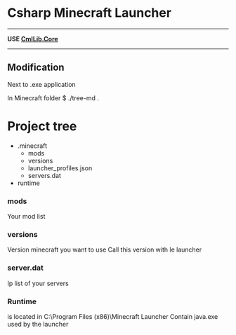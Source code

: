 ﻿# Csharp Minecraft Launcher

----------------------------------------------------

**USE [CmlLib.Core](https://github.com/AlphaBs/CmlLib.Core)**  

----------------------------------------------------

## Modification

Next to .exe application

In Minecraft folder
$ ./tree-md .
# Project tree
 * .minecraft
   * mods
   * versions
   * launcher_profiles.json
   * servers.dat
 * runtime

### mods 
Your mod list 

### versions 
Version minecraft you want to use
Call this version with le launcher

### server.dat 
Ip list of your servers

### Runtime 
is located in C:\Program Files (x86)\Minecraft Launcher
Contain java.exe used by the launcher

